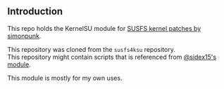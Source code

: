 ## Introduction ##
This repo holds the KernelSU module for [SUSFS kernel patches by simonpunk](https://gitlab.com/simonpunk/susfs4ksu).

This repository was cloned from the `susfs4ksu` repository.  
This repository might contain scripts that is referenced from [@sidex15's module](https://github.com/sidex15/ksu_module_susfs).

This module is mostly for my own uses.

